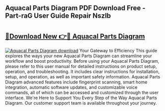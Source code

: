 ## Aquacal Parts Diagram PDF Download Free - Part-raG User Guide Repair NszIb

# <h2><a href="http://dfm4b1h.blite.top/?on=Aquacal+Parts+Diagram">🔗Download New 👉🔴 Aquacal Parts Diagram</a></h2>

[![Aquacal Parts Diagram download](https://i.imgur.com/lujVjoI.png)](http://dfm4b1h.blite.top/?on=Aquacal+Parts+Diagram)
Your Gateway to Efficiency This guide explores the ways your new Aquacal Parts Diagram can streamline your workflow and boost productivity. Before using your Aquacal Parts Diagram, please refer to this user manual for detailed instructions on product setup, operation, and troubleshooting. It includes clear instructions for installation, setup, and operation, as well as important safety information. Aquacal Parts Diagram advanced features include fingerprint scanning, smart home integration, automatic software updates, and customizable voice commands, all of which can be accessed and customized through the user interface. We're Here to Support You Every Step of the Way Aquacal Parts Diagram. Our customer support team is available throughout your journey.
